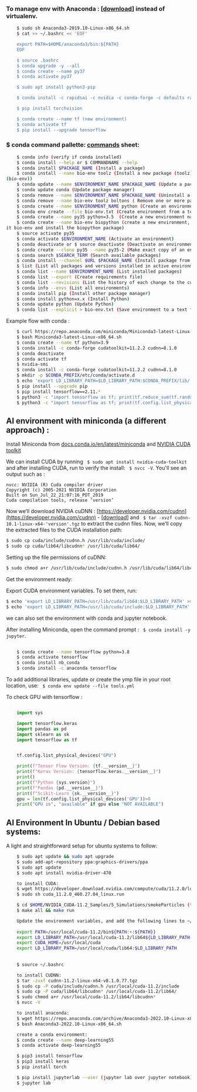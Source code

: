 ### To manage env with Anaconda : [[download](https://www.anaconda.com/products/distribution)] instead of virtualenv.

```bash
    $ sudo sh Anaconda3-2019.10-Linux-x86_64.sh
    $ cat >> ~/.bashrc << 'EOF'

    export PATH=$HOME/anaconda3/bin:${PATH}
    EOF

    $ source .bashrc
    $ conda upgrade -y --all
    $ conda create --name py37
    $ conda activate py37

    $ sudo apt install python3-pip

    $ conda install -c rapidsai -c nvidia -c conda-forge -c defaults rapids=0.11 python=3.7 cudatoolkit=10.1

    $ pip install torchvision

    $ conda create --name tf (new environment)
    $ conda activate tf
    $ pip install --upgrade tensorflow

```


### $ conda command pallette: [commands](https://docs.conda.io/projects/conda/en/latest/commands.html) sheet:

```bash
    $ conda info (verify if conda installed)
    $ conda install --help or $ COMMANDNAME --help
    $ conda install $PACKAGE_NAME (Install a package)
    $ conda install --name bio-env toolz (Install a new package (toolz) in a different environment
(bio-env))
    $ conda update --name $ENVIRONMENT_NAME $PACKAGE_NAME (Update a package)
    $ conda update conda (Update package manager)
    $ conda remove --name $ENVIRONMENT_NAME $PACKAGE_NAME (Uninstall a package)
    $ conda remove --name bio-env toolz boltons ( Remove one or more packages (toolz, boltons) from a specific environment (bio-env) )
    $ conda create --name $ENVIRONMENT_NAME python (Create an environment)
    $ conda env create --file bio-env.txt (Create environment from a text file)
    $ conda create --name py35 python=3.5  (Create a new environment named py35, install Python 3.5)
    $ conda create --name bio-env biopython (create a new environment, name
it bio-env and install the biopython package)
    $ source activate py35
    $ conda activate $ENVIRONMENT_NAME (Activate an environment)
    $ conda deactivate or $ source deactivate (Deactivate an environment)
    $ conda create --clone py35 --name py35-2 (Make exact copy of an environment)
    $ conda search $SEARCH_TERM (Search available packages)
    $ conda install --channel $URL $PACKAGE_NAME (Install package from specific source)
    $ list (List all packages and versions installed in active environment)
    $ conda list --name $ENVIRONMENT_NAME (List installed packages)
    $ conda list --export (Create requirements file)
    $ conda list --revisions (List the history of each change to the current environment)
    $ conda info --envs (List all environments)
    $ conda install pip (Install other package manager)
    $ conda install python=x.x (Install Python)
    $ conda update python (Update Python)
    $ conda list --explicit > bio-env.txt (Save environment to a text file)
```

Example flow with conda :

```bash
    $ curl https://repo.anaconda.com/miniconda/Miniconda3-latest-Linux-x86_64.sh -o Miniconda3-latest-Linux-x86_64.sh
    $ bash Miniconda3-latest-Linux-x86_64.sh
    $ conda create --name tf python=3.9
    $ conda install -c conda-forge cudatoolkit=11.2.2 cudnn=8.1.0
    $ conda deactivate
    $ conda activate tf
    $ nvidia-smi
    $ conda install -c conda-forge cudatoolkit=11.2.2 cudnn=8.1.0
    $ mkdir -p $CONDA_PREFIX/etc/conda/activate.d
    $ echo 'export LD_LIBRARY_PATH=$LD_LIBRARY_PATH:$CONDA_PREFIX/lib/' > $CONDA_PREFIX/etc/conda/activate.d/env_vars.sh
    $ pip install --upgrade pip
    $ pip install tensorflow==2.11.*
    $ python3 -c "import tensorflow as tf; print(tf.reduce_sum(tf.random.normal([1000, 1000])))"
    $ python3 -c "import tensorflow as tf; print(tf.config.list_physical_devices('GPU'))"

```
## AI environment with miniconda (a different approach) : 

Install Miniconda from [docs.conda.io/en/latest/miniconda](https://docs.conda.io/en/latest/miniconda.html) and [NVIDIA CUDA toolkit](https://developer.nvidia.com/cuda-downloads)

We can install CUDA by running ` $ sudo apt install nvidia-cuda-toolkit` and after installing CUDA, run to verify the install: ` $ nvcc -V`. You'll see an output such as :

```
nvcc: NVIDIA (R) Cuda compiler driver
Copyright (c) 2005-2021 NVIDIA Corporation
Built on Sun_Jul_22_21:07:16_PDT_2019
Cuda compilation tools, release ‘version’
```

Now we’ll download NVIDIA cuDNN : [https://developer.nvidia.com/cudnn](https://developer.nvidia.com/cudnn) - [[download](https://developer.nvidia.com/rdp/cudnn-download)] and ` $ tar -xvzf cudnn-10.1-linux-x64-'version'.tgz` to extract the cudnn files.
Now, we’ll copy the extracted files to the CUDA installation path:

```bash
$ sudo cp cuda/include/cudnn.h /usr/lib/cuda/include/
$ sudo cp cuda/lib64/libcudnn* /usr/lib/cuda/lib64/
```
Setting up the file permissions of cuDNN:
```bash
$ sudo chmod a+r /usr/lib/cuda/include/cudnn.h /usr/lib/cuda/lib64/libcudnn*
```

Get the environment ready:

Export CUDA environment variables. To set them, run:

```bash
$ echo 'export LD_LIBRARY_PATH=/usr/lib/cuda/lib64:$LD_LIBRARY_PATH' >> ~/.bashrc
$ echo 'export LD_LIBRARY_PATH=/usr/lib/cuda/include:$LD_LIBRARY_PATH' >> ~/.bashrc
```

we can also set the environment with conda and jupyter notebook.

After installing Miniconda, open the command prompt : ` $ conda install -y jupyter`.

```bash
    
    $ conda create --name tensorflow python=3.8
    $ conda activate tensorflow
    $ conda install nb_conda
    $ conda install -c anaconda tensorflow

```

To add additional libraries, update or create the ymp file in your root location, use: ` $ conda env update --file tools.yml`

To check GPU with tensorflow :

```python

    import sys

    import tensorflow.keras
    import pandas as pd
    import sklearn as sk
    import tensorflow as tf


    tf.config.list_physical_devices("GPU")

    print(f"Tensor Flow Version: {tf.__version__}")
    print(f"Keras Version: {tensorflow.keras.__version__}")
    print()
    print(f"Python {sys.version}")
    print(f"Pandas {pd.__version__}")
    print(f"Scikit-Learn {sk.__version__}")
    gpu = len(tf.config.list_physical_devices('GPU'))>0
    print("GPU is", "available" if gpu else "NOT AVAILABLE")
```


## AI Environment In Ubuntu / Debian based systems:

A light and straightforward setup for ubuntu systems to follow:

```bash
    $ sudo apt update && sudo apt upgrade
    $ sudo add-apt-repository ppa:graphics-drivers/ppa
    $ sudo apt update
    $ sudo apt install nvidia-driver-470

    to install CUDA:
    $ wget https://developer.download.nvidia.com/compute/cuda/11.2.0/local_installers/cuda_11.2.0_460.27.04_linux.run
    $ sudo sh cuda_11.2.0_460.27.04_linux.run

    $ cd $HOME/NVIDIA_CUDA-11.2_Samples/5_Simulations/smokeParticles (to test CUDA)
    $ make all && make run

    Update the environment variables, and add the following lines to ~/.bashrc
   
    export PATH=/usr/local/cuda-11.2/bin${PATH:+:${PATH}}
    export LD_LIBRARY_PATH=/usr/local/cuda-11.2/lib64${LD_LIBRARY_PATH:+:${LD_LIBRARY_PATH}}
    export CUDA_HOME=/usr/local/cuda
    export LD_LIBRARY_PATH=/usr/local/cuda/lib64:$LD_LIBRARY_PATH
   
   
    $ source ~/.bashrc

    to install CUDNN:
    $ tar -zvxf cudnn-11.2-linux-x64-v8.1.0.77.tgz
    $ sudo cp -P cuda/include/cudnn.h /usr/local/cuda-11.2/include
    $ sudo cp -P cuda/lib64/libcudnn* /usr/local/cuda-11.2/lib64/
    $ sudo chmod a+r /usr/local/cuda-11.2/lib64/libcudnn*
    $ nvcc -V

    to install anaconda:
    $ wget https://repo.anaconda.com/archive/Anaconda3-2022.10-Linux-x86_64.sh
    $ bash Anaconda3-2022.10-Linux-x86_64.sh

    create a conda environment:
    $ conda create --name deep-learning55
    $ conda activate deep-learning55

    $ pip3 install tensorflow
    $ pip3 install keras
    $ pip install torch

    $ pip install jupyterlab --user (jupyter lab over jupyter notebook)
    $ jupyter lab
```
